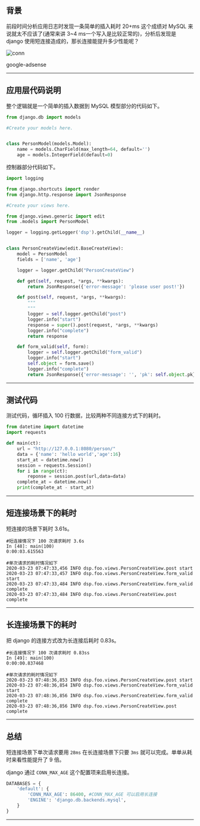 ## 背景
前段时间分析应用日志时发现一条简单的插入耗时 20+ms 这个成绩对 MySQL 来说就太不应该了(通常来讲 3~4 ms一个写入是比较正常的)，分析后发现是 django 使用短连接造成的，那长连接能提升多少性能呢？

![conn](static/2020-26/sqlpy-long-conn.jpg)

google-adsense

---

## 应用层代码说明
整个逻辑就是一个简单的插入数据到 MySQL 模型部分的代码如下。
```python
from django.db import models

#Create your models here.


class PersonModel(models.Model):
    name = models.CharField(max_length=64, default='')
    age = models.IntegerField(default=0)
```
控制器部分代码如下。
```python
import logging

from django.shortcuts import render
from django.http.response import JsonResponse

#Create your views here.

from django.views.generic import edit
from .models import PersonModel

logger = logging.getLogger('dsp').getChild(__name__)


class PersonCreateView(edit.BaseCreateView):
    model = PersonModel
    fields = ['name', 'age']

    logger = logger.getChild("PersonCreateView")

    def get(self, request, *args, **kwargs):
        return JsonResponse({'error-message': 'please user post!'})

    def post(self, request, *args, **kwargs):
        """
        """
        logger = self.logger.getChild("post")
        logger.info("start")
        response = super().post(request, *args, **kwargs)
        logger.info("complete")
        return response

    def form_valid(self, form):
        logger = self.logger.getChild("form_valid")
        logger.info("start")
        self.object = form.save()
        logger.info("complete")
        return JsonResponse({'error-message': '', 'pk': self.object.pk})
```

---

## 测试代码
测试代码，循环插入 100 行数据，比较两种不同连接方式下的耗时。
```python
from datetime import datetime
import requests

def main(ct): 
    url = "http://127.0.0.1:8080/person/" 
    data = {'name': 'hello world','age':16} 
    start_at = datetime.now() 
    session = requests.Session() 
    for i in range(ct): 
        reponse = session.post(url,data=data) 
    complete_at = datetime.now() 
    print(complete_at - start_at)
```

---

## 短连接场景下的耗时
短连接的场景下耗时 3.61s。
```log
#短连接情况下 100 次请求耗时 3.6s
In [48]: main(100)                                                              
0:00:03.615563

#单次请求的耗时情况如下
2020-03-23 07:47:33,456 INFO dsp.foo.views.PersonCreateView.post start
2020-03-23 07:47:33,457 INFO dsp.foo.views.PersonCreateView.form_valid start
2020-03-23 07:47:33,484 INFO dsp.foo.views.PersonCreateView.form_valid complete
2020-03-23 07:47:33,484 INFO dsp.foo.views.PersonCreateView.post complete
```
---

## 长连接场景下的耗时
把 django 的连接方式改为长连接后耗时 0.83s。
```log
#长连接情况下 100 次请求耗时 0.83ss
In [49]: main(100)                                                              
0:00:00.837468

#单次请求的耗时情况如下
2020-03-23 07:48:36,853 INFO dsp.foo.views.PersonCreateView.post start
2020-03-23 07:48:36,854 INFO dsp.foo.views.PersonCreateView.form_valid start
2020-03-23 07:48:36,856 INFO dsp.foo.views.PersonCreateView.form_valid complete
2020-03-23 07:48:36,856 INFO dsp.foo.views.PersonCreateView.post complete
```

---

## 总结
短连接场景下单次请求要用 `28ms` 在长连接场景下只要 `3ms` 就可以完成。单单从耗时来看性能提升了 9 倍。

django 通过 `CONN_MAX_AGE` 这个配置项来启用长连接。
```python
DATABASES = {
    'default': {
        'CONN_MAX_AGE': 86400, #CONN_MAX_AGE 可以启用长连接
        'ENGINE': 'django.db.backends.mysql',
    }
}
```
---

